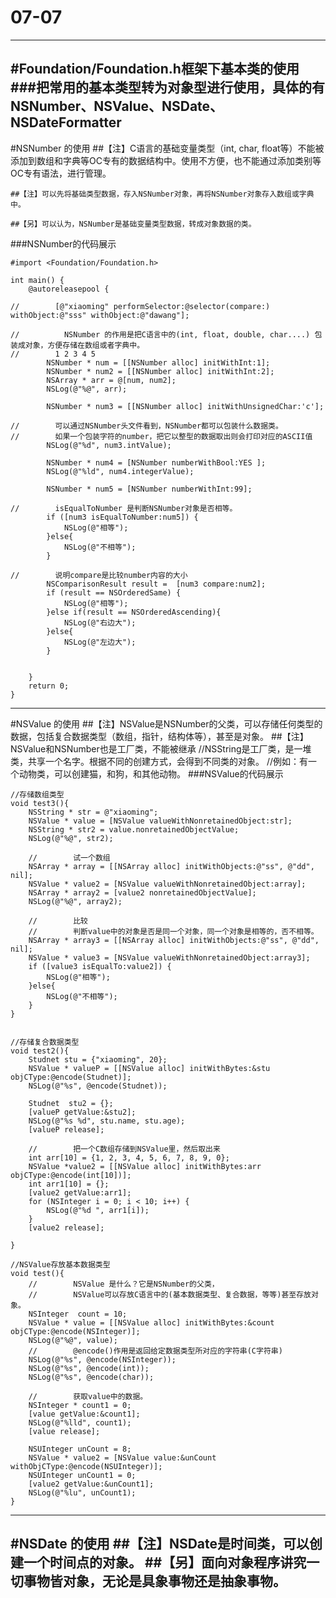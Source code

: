# 07-07
---
#Foundation/Foundation.h框架下基本类的使用
###把常用的基本类型转为对象型进行使用，具体的有NSNumber、NSValue、NSDate、NSDateFormatter
---
#NSNumber 的使用
    ##【注】C语言的基础变量类型（int, char, float等）不能被添加到数组和字典等OC专有的数据结构中。使用不方便，也不能通过添加类别等OC专有语法，进行管理。

    ##【注】可以先将基础类型数据，存入NSNumber对象，再将NSNumber对象存入数组或字典中。

    ##【另】可以认为，NSNumber是基础变量类型数据，转成对象数据的类。
###NSNumber的代码展示
```
#import <Foundation/Foundation.h>

int main() {
    @autoreleasepool {
        
//        [@"xiaoming" performSelector:@selector(compare:) withObject:@"sss" withObject:@"dawang"];
        
//          NSNumber 的作用是把C语言中的(int, float, double, char....) 包装成对象，方便存储在数组或者字典中。
//        1 2 3 4 5
        NSNumber * num = [[NSNumber alloc] initWithInt:1];
        NSNumber * num2 = [[NSNumber alloc] initWithInt:2];
        NSArray * arr = @[num, num2];
        NSLog(@"%@", arr);
        
        NSNumber * num3 = [[NSNumber alloc] initWithUnsignedChar:'c'];
        
//        可以通过NSNumber头文件看到，NSNumber都可以包装什么数据类。
//        如果一个包装字符的number，把它以整型的数据取出则会打印对应的ASCII值
        NSLog(@"%d", num3.intValue);
        
        NSNumber * num4 = [NSNumber numberWithBool:YES ];
        NSLog(@"%ld", num4.integerValue);
        
        NSNumber * num5 = [NSNumber numberWithInt:99];
        
//        isEqualToNumber 是判断NSNumber对象是否相等。
        if ([num3 isEqualToNumber:num5]) {
            NSLog(@"相等");
        }else{
            NSLog(@"不相等");
        }
        
//        说明compare是比较number内容的大小
        NSComparisonResult result =  [num3 compare:num2];
        if (result == NSOrderedSame) {
            NSLog(@"相等");
        }else if(result == NSOrderedAscending){
            NSLog(@"右边大");
        }else{
            NSLog(@"左边大");
        }
        
        
    }
    return 0;
}
```
---
#NSValue 的使用
    ##【注】NSValue是NSNumber的父类，可以存储任何类型的数据，包括复合数据类型（数组，指针，结构体等），甚至是对象。
    ##【注】NSValue和NSNumber也是工厂类，不能被继承
    //NSString是工厂类，是一堆类，共享一个名字。根据不同的创建方式，会得到不同类的对象。
    //例如：有一个动物类，可以创建猫，和狗，和其他动物。
###NSValue的代码展示
```
//存储数组类型
void test3(){
    NSString * str = @"xiaoming";
    NSValue * value = [NSValue valueWithNonretainedObject:str];
    NSString * str2 = value.nonretainedObjectValue;
    NSLog(@"%@", str2);
    
    //        试一个数组
    NSArray * array = [[NSArray alloc] initWithObjects:@"ss", @"dd", nil];
    NSValue * value2 = [NSValue valueWithNonretainedObject:array];
    NSArray * array2 = [value2 nonretainedObjectValue];
    NSLog(@"%@", array2);
    
    //        比较
    //        判断value中的对象是否是同一个对象，同一个对象是相等的，否不相等。
    NSArray * array3 = [[NSArray alloc] initWithObjects:@"ss", @"dd", nil];
    NSValue * value3 = [NSValue valueWithNonretainedObject:array3];
    if ([value3 isEqualTo:value2]) {
        NSLog(@"相等");
    }else{
        NSLog(@"不相等");
    }
}


//存储复合数据类型
void test2(){
    Studnet stu = {"xiaoming", 20};
    NSValue * valueP = [[NSValue alloc] initWithBytes:&stu objCType:@encode(Studnet)];
    NSLog(@"%s", @encode(Studnet));
    
    Studnet  stu2 = {};
    [valueP getValue:&stu2];
    NSLog(@"%s %d", stu.name, stu.age);
    [valueP release];
    
    //        把一个C数组存储到NSValue里，然后取出来
    int arr[10] = {1, 2, 3, 4, 5, 6, 7, 8, 9, 0};
    NSValue *value2 = [[NSValue alloc] initWithBytes:arr objCType:@encode(int[10])];
    int arr1[10] = {};
    [value2 getValue:arr1];
    for (NSInteger i = 0; i < 10; i++) {
        NSLog(@"%d ", arr1[i]);
    }
    [value2 release];

}

//NSValue存放基本数据类型
void test(){
    //        NSValue 是什么？它是NSNumber的父类，
    //        NSValue可以存放C语言中的(基本数据类型、复合数据，等等)甚至存放对象。
    NSInteger  count = 10;
    NSValue * value = [[NSValue alloc] initWithBytes:&count objCType:@encode(NSInteger)];
    NSLog(@"%@", value);
    //        @encode()作用是返回给定数据类型所对应的字符串(C字符串)
    NSLog(@"%s", @encode(NSInteger));
    NSLog(@"%s", @encode(int));
    NSLog(@"%s", @encode(char));
    
    //        获取value中的数据。
    NSInteger * count1 = 0;
    [value getValue:&count1];
    NSLog(@"%lld", count1);
    [value release];
    
    NSUInteger unCount = 8;
    NSValue * value2 = [NSValue value:&unCount withObjCType:@encode(NSUInteger)];
    NSUInteger unCount1 = 0;
    [value2 getValue:&unCount1];
    NSLog(@"%lu", unCount1);
}
```
---
#NSDate 的使用
    ##【注】NSDate是时间类，可以创建一个时间点的对象。
    ##【另】面向对象程序讲究一切事物皆对象，无论是具象事物还是抽象事物。
---
